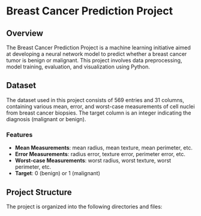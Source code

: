# Breast Cancer Prediction Project

## Overview
The Breast Cancer Prediction Project is a machine learning initiative aimed at developing a neural network model to predict whether a breast cancer tumor is benign or malignant. This project involves data preprocessing, model training, evaluation, and visualization using Python.

## Dataset
The dataset used in this project consists of 569 entries and 31 columns, containing various mean, error, and worst-case measurements of cell nuclei from breast cancer biopsies. The target column is an integer indicating the diagnosis (malignant or benign).

### Features
- **Mean Measurements**: mean radius, mean texture, mean perimeter, etc.
- **Error Measurements**: radius error, texture error, perimeter error, etc.
- **Worst-case Measurements**: worst radius, worst texture, worst perimeter, etc.
- **Target**: 0 (benign) or 1 (malignant)

## Project Structure
The project is organized into the following directories and files:


